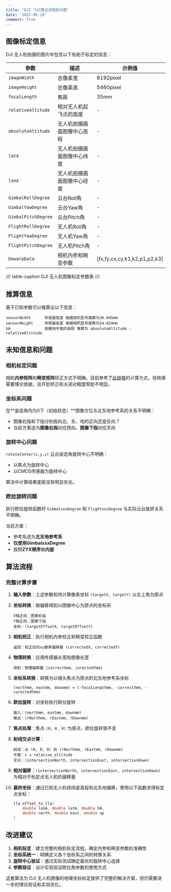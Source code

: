 ```yaml
---
title: 'DJI 飞行算法流程和问题'
date: '2025-06-28'
comment: True
---
```


## 图像标定信息

DJI 无人机拍摄的图片中包含以下有助于标定的信息：

| 参数 | 描述 | 示例值 |
|------|------|--------|
| `imageWidth` | 总像素宽 | 8192pixel |
| `imageHeight` | 总像素高 | 5460pixel |
| `focalLength` | 焦距 | 35mm |
| `relativeAltitude` | 相对无人机起飞点的高度 | - |
| `absoluteAltitude` | 无人机拍摄画面图像中心高程 | - |
| `latA` | 无人机拍摄画面图像中心纬度 | - |
| `lonA` | 无人机拍摄画面图像中心经度 | - |
| `GimbalRollDegree` | 云台Roll角 | - |
| `GimbalYawDegree` | 云台Yaw角 | - |
| `GimbalPitchDegree` | 云台Pitch角 | - |
| `FlightRollDegree` | 无人机Roll角 | - |
| `FlightYawDegree` | 无人机Yaw角 | - |
| `FlightPitchDegree` | 无人机Pitch角 | - |
| `DewarpData` | 相机内参和畸变参数 | [fx,fy,cx,cy,k1,k2,p1,p2,k3] |

/// table-caption
DJI 无人机图像标定参数表
///

## 推算信息

基于已知参数可以推算出以下信息：

```
sensorWidth      传感器宽度 根据相机型号推算为36.045mm
sensorHeight     传感器高度 根据相机型号推算为24.024mm
hA               拍摄地平面的高程 推算为 absoluteAltitude - relativeAltitude
```

## 未知信息和问题

### 相机标定问题

相机**内参矩阵**和**畸变矩阵**矫正方式不明确。目前参考了[此链接](https://zhuanlan.zhihu.com/p/68269214)的计算方式，但转换需要理论依据，且开启矫正和关闭对精度帮助不明显。

### 坐标系问题

在**姿态角均为0下（初始状态）**图像方位与北东地参考系的关系不明确：

- 图像右指和下指分别指向北、东、地的正向还是反向？
- 当前方案选为**图像右指**对应西向，**图像下指**对应天向

### 旋转中心问题

`rotateCenter(x,y,z)` 云台姿态角旋转中心不明确：

- 以焦点为旋转中心
- 以CMOS传感器为旋转中心

算法中计算结果差距没有明显优劣。

### 欧拉旋转问题

执行欧拉旋转函数时 `GimbalxxxDegree` 和 `FlightxxxDegree` 与实际云台旋转关系不明确。

当前方案：
- 参考系选为**北东地参考系**
- **仅使用GimbalxxxDegree**
- 按照**ZYX顺序**做**内旋**

## 算法流程

### 完整计算步骤

1. **输入参数**：上述参数和待计算像素坐标 `(targetX, targetY)` 以左上角为原点

2. **坐标转换**：做偏移得到以图像中心为原点的坐标系
   ```
   X轴正向：图像右指
   Y轴正向：图像下指
   坐标：(targetOffsetX, targetOffsetY)
   ```

3. **相机校正**：执行相机内参校正和畸变校正函数
   ```
   返回：校正后的xy像素偏移量 (correctedX, correctedY)
   ```

4. **物理转换**：应用传感器长宽和图像长宽
   ```
   得到：物理偏移量 (correctXmm, corectedYmm)
   ```

5. **坐标系转换**：转换为以镜头焦点为原点的北东地参考系坐标
   ```
   (northmm, eastmm, downmm) = (-focalLengthmm, -correctXmm, -corectedYmm)
   ```

6. **欧拉旋转**：对坐标执行欧拉旋转
   ```
   输入：(northmm, eastmm, downmm)
   输出：(rNorthmm, rEastmm, rDownmm)
   ```

7. **焦点处理**：焦点 `(0, 0, 0)` 为原点，欧拉旋转值不变

8. **射线交点计算**：
   ```
   射线：从 (0, 0, 0) 到 (rNorthmm, rEastmm, rDownmm)
   平面：z = relative_altitude
   交点：(intersectionNorth, intersectionEast, intersectionDown)
   ```

9. **相对偏移**：`(intersectionNorth, intersectionEast, intersectionDown)` 为相对于标定点无人机的偏移量

10. **最终坐标**：通过已知无人机经纬度高程和北东地偏移，使用以下函数求得标定点坐标：

    ```c
    lla_offset_to_lla(
        double lonA, double latA, double hA,
        double north, double east, double up
    )
    ```

## 改进建议

1. **相机标定**：建立完整的相机标定流程，确定内参和畸变参数的准确性
2. **坐标系统一**：明确定义各个坐标系之间的转换关系
3. **旋转中心验证**：通过实际测试确定最优的旋转中心选择
4. **参数验证**：设计实验验证欧拉角参数的使用方式

这套算法为 DJI 无人机图像的地理坐标标定提供了完整的解决方案，但仍需要进一步的理论验证和实验优化。